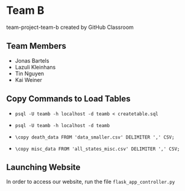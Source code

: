 # Team B
team-project-team-b created by GitHub Classroom

## Team Members
+ Jonas Bartels
+ Lazuli Kleinhans
+ Tin Nguyen
+ Kai Weiner

## Copy Commands to Load Tables

+ `psql -U teamb -h localhost -d teamb < createtable.sql`
+ `psql -U teamb -h localhost -d teamb`

+ `\copy death_data FROM 'data_smaller.csv' DELIMITER ',' CSV;`
+ `\copy misc_data FROM 'all_states_misc.csv' DELIMITER ',' CSV;`

## Launching Website
In order to access our website, run the file `flask_app_controller.py`
